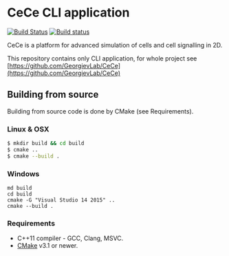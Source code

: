 
# CeCe CLI application

[![Build Status](https://travis-ci.org/GeorgievLab/CeCe-cli.svg?branch=master)](https://travis-ci.org/GeorgievLab/CeCe-cli)
[![Build status](https://ci.appveyor.com/api/projects/status/slowt8psw5qpgj3v/branch/master?svg=true)](https://ci.appveyor.com/project/NTSFka/cece-cli/branch/master)

CeCe is a platform for advanced simulation of cells and cell signalling in 2D.

This repository contains only CLI application, for whole project see [https://github.com/GeorgievLab/CeCe](https://github.com/GeorgievLab/CeCe)

## Building from source

Building from source code is done by CMake (see Requirements).

### Linux & OSX

```bash
$ mkdir build && cd build
$ cmake ..
$ cmake --build .
```

### Windows
```batch
md build
cd build
cmake -G "Visual Studio 14 2015" ..
cmake --build .
```

### Requirements

* C++11 compiler - GCC, Clang, MSVC.
* [CMake](https://cmake.org) v3.1 or newer.
